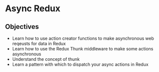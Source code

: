 # Async Redux

## Objectives
* Learn how to use action creator functions to make asynchronous web reqeusts for data in Redux
* Learn how to use the Redux Thunk middleware to make some actions asynchronous
* Understand the concept of thunk
* Learn a pattern with which to dispatch your async actions in Redux

